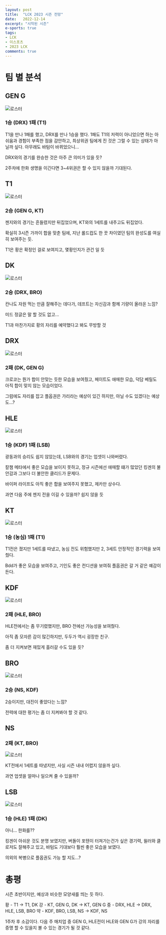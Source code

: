 ```yaml
---
layout: post
title:  "LCK 2023 시즌 전망"
date:   2022-12-14
excerpt: "시작된 시즌"
e-sports: true
tags:
- LCK
- 이스포츠
- 2023 LCK
comments: true
---
```


# 팀 별 분석

## GEN G

![로스터](../img/2022/lck/2023_geng.jpg)

### 1승 (DRX) 1패 (T1)

T1을 만나 1패를 했고, DRX를 만나 1승을 했다.
1패도 T1의 저력이 아니었으면 하는 아쉬움과 경험이 부족한 점을 감안하고, 최상위권 팀에게 진 것은 그럴 수 있는 상태가 아닐까 싶다. 아무래도 바텀이 바뀌었으니...

DRX와의 경기를 완승한 것은 아주 큰 의미가 있을 듯?

2주차에 한화 생명을 이긴다면 3~4위권은 할 수 있지 않을까 기대된다.

## T1

![로스터](../img/2022/lck/2023_t1.jpg)

### 2승 (GEN G, KT)

젠지와의 경기는 흔들렸지만 뒤집었으며, KT와의 1세트를 내주고도 뒤집었다.

확실히 3시즌 가까이 합을 맞춘 팀에, 지난 롤드컵도 한 끗 차이였던 팀의 완성도를 여실히 보여주는 듯.

T1은 황은 확정인 걸로 보여지고, 몇황인지가 관건 일 듯

## DK

![로스터](../img/2022/lck/2023_dk.jpg)

### 2승 (DRX, BRO)

칸나도 자원 먹는 만큼 잘해주는 데다가, 데프트는 자신감과 함께 기량이 올라온 느낌? 

미드 정글은 말 할 것도 없고...

T1과 마찬가지로 황의 자리를 예약했다고 봐도 무방할 것

## DRX

![로스터](../img/2022/lck/2023_drx.jpg)

### 2패 (DK, GEN G)

크로코는 뭔가 합이 안맞는 듯한 모습을 보여줬고, 페이트도 애매한 모습, 덕담 베릴도 아직 합이 맞지 않는 모습이었다.

그럼에도 자리를 잡고 플옵권은 가리라는 예상이 있긴 하지만, 아닐 수도 있겠다는 예상도...?

## HLE

![로스터](../img/2022/lck/2023_hle.jpg)

### 1승 (KDF) 1패 (LSB)

광동과의 승리도 쉽지 않았는데, LSB와의 경기는 업셋이 나와버렸다.

칼챔 메타에서 좋은 모습을 보이지 못하고, 정규 시즌에선 애매할 떄가 많았던 킹겐의 불안감과 그보다 더 불안한 클리드가 문제다.

바이퍼 라이프도 아직 좋은 합을 보여주지 못했고, 제카만 상수다.

과연 다음 주에 젠지 전을 이길 수 있을까? 쉽지 않을 듯

## KT

![로스터](../img/2022/lck/2023_kt.jpg)

### 1승 (농심) 1패 (T1)

T1전은 졌지만 1세트를 따냈고, 농심 전도 위험했지만 2, 3세트 안정적인 경기력을 보여줬다.

Bdd가 좋은 모습을 보여주고, 기인도 좋은 컨디션을 보여줘 플옵권은 갈 거 같은 예감이 든다.

## KDF

![로스터](../img/2022/lck/2023_kdf.jpg)

### 2패 (HLE, BRO)

HLE전에서는 좀 무기렸했지만, BRO 전에선 가능성을 보여줬다.

아직 좀 모자른 감이 많긴하지만, 두두가 역시 굉장한 친구.

좀 더 지켜보면 재밌게 흘러갈 수도 있을 듯?

## BRO

![로스터](../img/2022/lck/2023_brion.jpg)

### 2승 (NS, KDF)

2승이지만, 대진이 좋았다는 느낌?

전력에 대한 평가는 좀 더 지켜봐야 할 것 같다.

## NS

### 2패 (KT, BRO)

![로스터](../img/2022/lck/2023_ns.jpg)

KT전에서 1세트를 따냈지만, 사실 시즌 내내 어렵지 않을까 싶다.

과연 업셋을 얼마나 일으켜 줄 수 있을까?

## LSB

![로스터](../img/2022/lck/2023_lsb.jpg)

### 1승 (HLE) 1패 (DK)

아니... 한화를??

킹겐이 아쉬운 것도 분명 보였지만, 버돌이 포텐이 터져가는건가 싶은 경기력, 윌러와 클로저도 잘해주고 있고, 바텀도 기대보다 훨씬 좋은 모습을 보였다.

의외의 복병으로 플옵권도 가능 할 지도...?

# 총평

시즌 초반이지만, 예상과 비슷한 모양새를 띄는 듯 하다.

황 - T1 -> T1, DK
강 - KT, GEN G, DK -> KT, GEN G
중 - DRX, HLE -> DRX, HLE, LSB, BRO
약 - KDF, BRO, LSB, NS -> KDF, NS

1주차 후 소감이다.
다음 주 매치업 중 GEN G, HLE전이 HLE와 GEN G가 강의 자리를 증명 할 수 있을지 볼 수 있는 경기가 될 것 같다.
